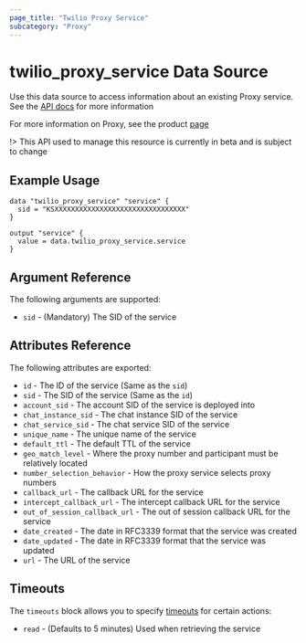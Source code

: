 ```yaml
---
page_title: "Twilio Proxy Service"
subcategory: "Proxy"
---
```


# twilio_proxy_service Data Source

Use this data source to access information about an existing Proxy service. See the [API docs](https://www.twilio.com/docs/proxy/api/service) for more information

For more information on Proxy, see the product [page](https://www.twilio.com/docs/proxy)

!> This API used to manage this resource is currently in beta and is subject to change

## Example Usage

```hcl
data "twilio_proxy_service" "service" {
  sid = "KSXXXXXXXXXXXXXXXXXXXXXXXXXXXXXXXX"
}

output "service" {
  value = data.twilio_proxy_service.service
}
```

## Argument Reference

The following arguments are supported:

- `sid` - (Mandatory) The SID of the service

## Attributes Reference

The following attributes are exported:

- `id` - The ID of the service (Same as the `sid`)
- `sid` - The SID of the service (Same as the `id`)
- `account_sid` - The account SID of the service is deployed into
- `chat_instance_sid` - The chat instance SID of the service
- `chat_service_sid` - The chat service SID of the service
- `unique_name` - The unique name of the service
- `default_ttl` - The default TTL of the service
- `geo_match_level` - Where the proxy number and participant must be relatively located
- `number_selection_behavior` - How the proxy service selects proxy numbers
- `callback_url` - The callback URL for the service
- `intercept_callback_url` - The intercept callback URL for the service
- `out_of_session_callback_url` - The out of session callback URL for the service
- `date_created` - The date in RFC3339 format that the service was created
- `date_updated` - The date in RFC3339 format that the service was updated
- `url` - The URL of the service

## Timeouts

The `timeouts` block allows you to specify [timeouts](https://www.terraform.io/docs/configuration/resources.html#timeouts) for certain actions:

- `read` - (Defaults to 5 minutes) Used when retrieving the service
